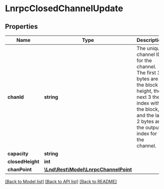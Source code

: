 # LnrpcClosedChannelUpdate

## Properties
Name | Type | Description | Notes
------------ | ------------- | ------------- | -------------
**chanId** | **string** | The unique channel ID for the channel. The first 3 bytes are the block height, the next 3 the index within the block, and the last 2 bytes are the output index for the channel. | [optional] 
**capacity** | **string** |  | [optional] 
**closedHeight** | **int** |  | [optional] 
**chanPoint** | [**\Lnd\Rest\Model\LnrpcChannelPoint**](LnrpcChannelPoint.md) |  | [optional] 

[[Back to Model list]](../README.md#documentation-for-models) [[Back to API list]](../README.md#documentation-for-api-endpoints) [[Back to README]](../README.md)


